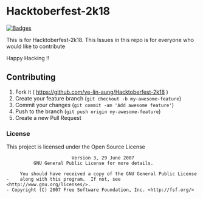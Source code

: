 # Hacktoberfest-2k18

[![Badges](https://img.shields.io/badge/badges-awesome-green.svg)](https://github.com/bevacqua/awesome-badges)

This is for Hacktoberfest-2k18.
This Issues in this repo is for everyone who would like to contribute


Happy Hacking !!

## Contributing

1. Fork it ( https://github.com/ye-lin-aung/Hacktoberfest-2k18 )
2. Create your feature branch (`git checkout -b my-awesome-feature`)
3. Commit your changes (`git commit -am 'Add awesome feature'`)
4. Push to the branch (`git push origin my-awesome-feature`)
5. Create a new Pull Request


### License

This project is licensed under the Open Source License
```                    GNU GENERAL PUBLIC LICENSE
                        Version 3, 29 June 2007
          GNU General Public License for more details.

     You should have received a copy of the GNU General Public License
-    along with this program.  If not, see <http://www.gnu.org/licenses/>.
- Copyright (C) 2007 Free Software Foundation, Inc. <http://fsf.org/>
```
